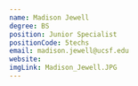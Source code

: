 ```yaml
---
name: Madison Jewell
degree: BS
position: Junior Specialist
positionCode: 5techs
email: madison.jewell@ucsf.edu
website:
imgLink: Madison_Jewell.JPG
---
```

